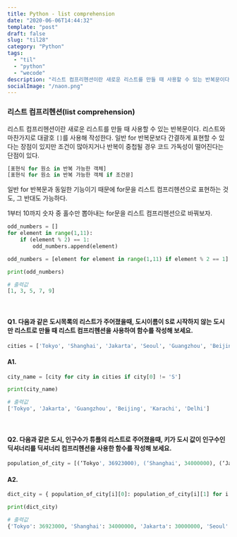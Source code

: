 ```yaml
---
title: Python - list comprehension
date: "2020-06-06T14:44:32"
template: "post"
draft: false
slug: "til28"
category: "Python"
tags:
  - "til"
  - "python"
  - "wecode"
description: "리스트 컴프리헨션이란 새로운 리스트를 만들 때 사용할 수 있는 반복문이다. 리스트와 마찬가지로 대괄호를 사용해 작성한다."
socialImage: "/naon.png"
---
```


### 리스트 컴프리헨션(list comprehension)
리스트 컴프리헨션이란 새로운 리스트를 만들 때 사용할 수 있는 반복문이다. 리스트와 마찬가지로 대괄호 `[]`를 사용해 작성한다. 일반 for 반복문보다 간결하게 표현할 수 있다는 장점이 있지만 조건이 많아지거나 반복이 중첩될 경우 코드 가독성이 떨어진다는 단점이 있다.

```python
[표현식 for 원소 in 반복 가능한 객체]
[표현식 for 원소 in 반복 가능한 객체 if 조건문]
```

일반 for 반복문과 동일한 기능이기 때문에 for문을 리스트 컴프리헨션으로 표현하는 것도, 그 반대도 가능하다.

1부터 10까지 숫자 중 홀수만 뽑아내는 for문을 리스트 컴프리헨션으로 바꿔보자.

```python
odd_numbers = []
for element in range(1,11):
    if (element % 2) == 1:
        odd_numbers.append(element)
```
```python
odd_numbers = [element for element in range(1,11) if element % 2 == 1]

print(odd_numbers)
```
```python
# 출력값
[1, 3, 5, 7, 9]
```

<br>

#### Q1. 다음과 같은 도시목록의 리스트가 주어졌을때, 도시이름이 S로 시작하지 않는 도시만 리스트로 만들 때 리스트 컴프리헨션을 사용하여 함수를 작성해 보세요.

```python
cities = ['Tokyo', 'Shanghai', 'Jakarta', 'Seoul', 'Guangzhou', 'Beijing', 'Karachi', 'Shenzhen', 'Delhi']
```

#### A1.
```python
city_name = [city for city in cities if city[0] != 'S']

print(city_name)
```
```python
# 출력값
['Tokyo', 'Jakarta', 'Guangzhou', 'Beijing', 'Karachi', 'Delhi']
```

<br>

#### Q2. 다음과 같은 도시, 인구수가 튜플의 리스트로 주어졌을때, 키가 도시 값이 인구수인 딕셔너리를 딕셔너리 컴프리헨션을 사용한 함수를 작성해 보세요.
```python
population_of_city = [(‘Tokyo', 36923000), (‘Shanghai', 34000000), (‘Jakarta', 30000000), (‘Seoul', 25514000), (‘Guangzhou', 25000000), (‘Beijing', 24900000), (‘Karachi', 24300000 ), ( ‘Shenzhen', 23300000), (‘Delhi', 21753486) ]
```

#### A2.
```python
dict_city = { population_of_city[i][0]: population_of_city[i][1] for i in range(len(population_of_city) - 1)}

print(dict_city)
```
```python
# 출력값
{'Tokyo': 36923000, 'Shanghai': 34000000, 'Jakarta': 30000000, 'Seoul': 25514000, 'Guangzhou': 25000000, 'Beijing': 24900000, 'Karachi': 24300000, 'Shenzhen': 23300000}
```